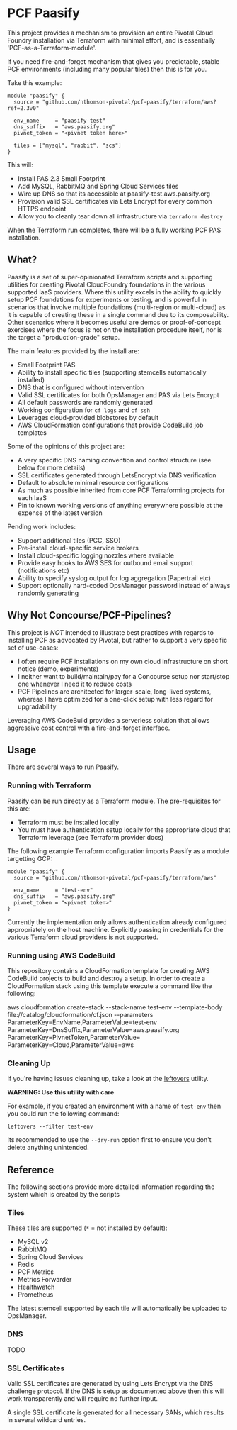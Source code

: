 # PCF Paasify

This project provides a mechanism to provision an entire Pivotal Cloud Foundry installation via Terraform with minimal effort, and is essentially 'PCF-as-a-Terraform-module'.

If you need fire-and-forget mechanism that gives you predictable, stable PCF environments (including many popular tiles) then this is for you.

Take this example:

```
module "paasify" {
  source = "github.com/nthomson-pivotal/pcf-paasify/terraform/aws?ref=2.3v0"

  env_name     = "paasify-test"
  dns_suffix   = "aws.paasify.org"
  pivnet_token = "<pivnet token here>"

  tiles = ["mysql", "rabbit", "scs"]
}
```

This will:
- Install PAS 2.3 Small Footprint
- Add MySQL, RabbitMQ and Spring Cloud Services tiles
- Wire up DNS so that its accessible at paasify-test.aws.paasify.org
- Provision valid SSL certificates via Lets Encrypt for every common HTTPS endpoint
- Allow you to cleanly tear down all infrastructure via `terraform destroy`

When the Terraform run completes, there will be a fully working PCF PAS installation.

## What?

Paasify is a set of super-opinionated Terraform scripts and supporting utilities for creating Pivotal CloudFoundry foundations in the various supported IaaS providers. Where this utility excels in the ability to quickly setup PCF foundations for experiments or testing, and is powerful in scenarios that involve multiple foundations (multi-region or multi-cloud) as it is capable of creating these in a single command due to its composability. Other scenarios where it becomes useful are demos or proof-of-concept exercises where the focus is not on the installation procedure itself, nor is the target a "production-grade" setup.

The main features provided by the install are:

- Small Footprint PAS
- Ability to install specific tiles (supporting stemcells automatically installed)
- DNS that is configured without intervention
- Valid SSL certificates for both OpsManager and PAS via Lets Encrypt
- All default passwords are randomly generated
- Working configuration for `cf logs` and `cf ssh`
- Leverages cloud-provided blobstores by default
- AWS CloudFormation configurations that provide CodeBuild job templates

Some of the opinions of this project are:

- A very specific DNS naming convention and control structure (see below for more details)
- SSL certificates generated through LetsEncrypt via DNS verification
- Default to absolute minimal resource configurations
- As much as possible inherited from core PCF Terraforming projects for each IaaS
- Pin to known working versions of anything everywhere possible at the expense of the latest version

Pending work includes:

- Support additional tiles (PCC, SSO)
- Pre-install cloud-specific service brokers
- Install cloud-specific logging nozzles where available
- Provide easy hooks to AWS SES for outbound email support (notifications etc)
- Ability to specify syslog output for log aggregation (Papertrail etc)
- Support optionally hard-coded OpsManager password instead of always randomly generating

## Why Not Concourse/PCF-Pipelines?

This project is *NOT* intended to illustrate best practices with regards to installing PCF as advocated by Pivotal, but rather to support a very specific set of use-cases:

- I often require PCF installations on my own cloud infrastructure on short notice (demo, experiments)
- I neither want to build/maintain/pay for a Concourse setup nor start/stop one whenever I need it to reduce costs
- PCF Pipelines are architected for larger-scale, long-lived systems, whereas I have optimized for a one-click setup with less regard for upgradability

Leveraging AWS CodeBuild provides a serverless solution that allows aggressive cost control with a fire-and-forget interface.

## Usage

There are several ways to run Paasify.

### Running with Terraform

Paasify can be run directly as a Terraform module. The pre-requisites for this are:

- Terraform must be installed locally
- You must have authentication setup locally for the appropriate cloud that Terraform leverage (see Terraform provider docs)

The following example Terraform configuration imports Paasify as a module targetting GCP:

```
module "paasify" {
  source = "github.com/nthomson-pivotal/pcf-paasify/terraform/aws"

  env_name     = "test-env"
  dns_suffix   = "aws.paasify.org"
  pivnet_token = "<pivnet token>"
}
```

Currently the implementation only allows authentication already configured appropriately on the host machine. Explicitly passing in credentials for the various Terraform cloud providers is not supported.

### Running using AWS CodeBuild

This repository contains a CloudFormation template for creating AWS CodeBuild projects to build and destroy a setup. In order to create a CloudFormation stack using this template execute a command like the following:

aws cloudformation create-stack --stack-name test-env --template-body file://catalog/cloudformation/cf.json --parameters ParameterKey=EnvName,ParameterValue=test-env ParameterKey=DnsSuffix,ParameterValue=aws.paasify.org ParameterKey=PivnetToken,ParameterValue=<pivnet token> ParameterKey=Cloud,ParameterValue=aws

### Cleaning Up

If you're having issues cleaning up, take a look at the [leftovers](https://github.com/genevieve/leftovers) utility.

**WARNING: Use this utility with care**

For example, if you created an environment with a name of `test-env` then you could run the following command:

```leftovers --filter test-env```

Its recommended to use the `--dry-run` option first to ensure you don't delete anything unintended.

## Reference

The following sections provide more detailed information regarding the system which is created by the scripts

### Tiles

These tiles are supported (`*` = not installed by default):

- MySQL v2
- RabbitMQ
- Spring Cloud Services
- Redis
- PCF Metrics
- Metrics Forwarder
- Healthwatch
- Prometheus

The latest stemcell supported by each tile will automatically be uploaded to OpsManager.

### DNS

TODO

### SSL Certificates

Valid SSL certificates are generated by using Lets Encrypt via the DNS challenge protocol. If the DNS is setup as documented above then this will work transparently and will require no further input.

A single SSL certificate is generated for all necessary SANs, which results in several wildcard entries.